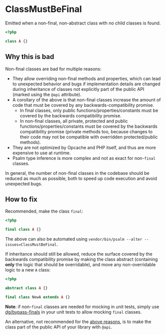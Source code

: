# ClassMustBeFinal

Emitted when a non-final, non-abstract class with no child classes is found.  

```php
<?php

class A {}
```

## Why this is bad

Non-final classes are bad for multiple reasons:

- They allow overriding non-final methods and properties, which can lead to unexpected behavior and bugs if implementation details are changed during inheritance of classes not explicitly part of the public API (marked using the `@api` attribute).  
- A corollary of the above is that non-final classes increase the amount of code that must be covered by any backwards-compatibility promise.  
  - In final classes, only public functions/properties/constants must be covered by the backwards compatibility promise.  
  - In non-final classes, all private, protected and public functions/properties/constants must be covered by the backwards compatibility promise (private methods too, because changes to their code may not be compatible with overridden protected/public methods).
- They are not optimized by Opcache and PHP itself, and thus are more expensive to use at runtime.  
- Psalm type inference is more complex and not as exact for non-`final` classes.  

In general, the number of non-final classes in the codebase should be reduced as much as possible, both to speed up code execution and avoid unexpected bugs.  

## How to fix

Recommended, make the class `final`:    

```php
<?php

final class A {}
```

The above can also be automated using `vendor/bin/psalm --alter --issues=ClassMustBeFinal`.  

If inheritance should still be allowed, reduce the surface covered by the backwards compatibility promise by making the class abstract (containing **only** the logic that should be overridable), and move any non-overridable logic to a new `A` class:

```php
<?php

abstract class A {}

final class NewA extends A {}
```

**Note**: if non-`final` classes are needed for mocking in unit tests, simply use [dg/bypass-finals](https://packagist.org/packages/dg/bypass-finals) in your unit tests to allow mocking `final` classes.  

An alternative, not recommended for the [above reasons](#why-this-is-bad), is to make the class part of the public API of your library with `@api`.  